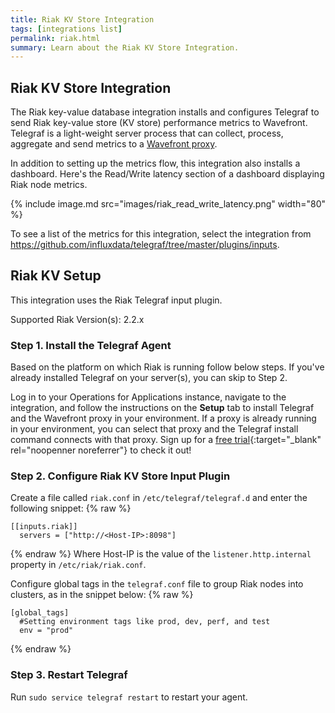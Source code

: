 ```yaml
---
title: Riak KV Store Integration
tags: [integrations list]
permalink: riak.html
summary: Learn about the Riak KV Store Integration.
---
```

## Riak KV Store Integration

The Riak key-value database integration installs and configures Telegraf to send Riak key-value store (KV store) performance metrics to Wavefront. Telegraf is a light-weight server process that can collect, process, aggregate and send metrics to a [Wavefront proxy](https://docs.wavefront.com/proxies.html).

In addition to setting up the metrics flow, this integration also installs a dashboard. Here's the Read/Write latency section of a dashboard displaying Riak node metrics.

{% include image.md src="images/riak_read_write_latency.png" width="80" %}


To see a list of the metrics for this integration, select the integration from <https://github.com/influxdata/telegraf/tree/master/plugins/inputs>.
## Riak KV Setup



This integration uses the Riak Telegraf input plugin.

Supported Riak Version(s): 2.2.x  

### Step 1. Install the Telegraf Agent

Based on the platform on which Riak is running follow below steps. If you've already installed Telegraf on your server(s), you can skip to Step 2.

Log in to your Operations for Applications instance, navigate to the integration, and follow the instructions on the **Setup** tab to install Telegraf and the Wavefront proxy in your environment. If a proxy is already running in your environment, you can select that proxy and the Telegraf install command connects with that proxy. Sign up for a [free trial](https://tanzu.vmware.com/observability-trial){:target="_blank" rel="noopenner noreferrer"} to check it out!

### Step 2. Configure Riak KV Store Input Plugin

Create a file called `riak.conf` in `/etc/telegraf/telegraf.d` and enter the following snippet:
{% raw %}
```
[[inputs.riak]]
  servers = ["http://<Host-IP>:8098"]

```
{% endraw %}
Where Host-IP is the value of the `listener.http.internal` property in `/etc/riak/riak.conf`.

Configure global tags in the `telegraf.conf` file to group Riak nodes into clusters, as in the snippet below:
{% raw %}
```
[global_tags]
  #Setting environment tags like prod, dev, perf, and test
  env = "prod"
```
{% endraw %}

### Step 3. Restart Telegraf

Run `sudo service telegraf restart` to restart your agent.





